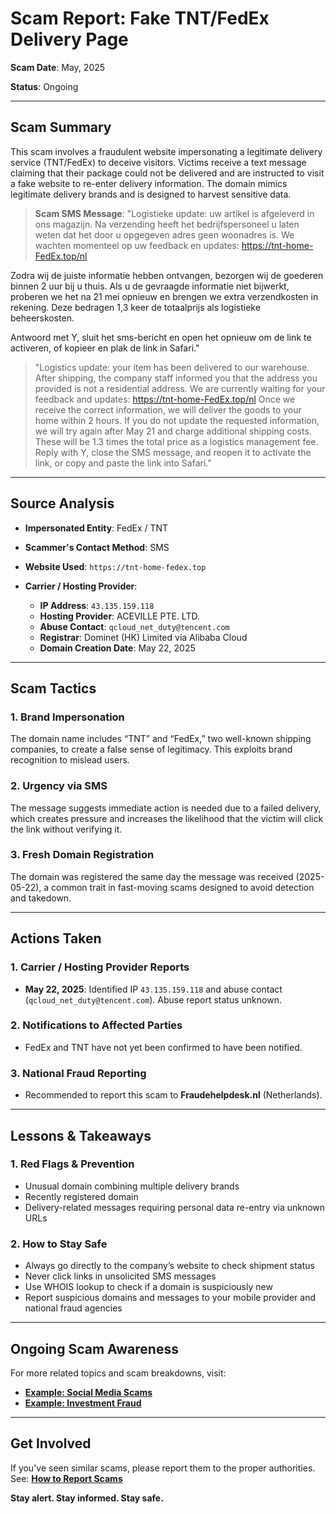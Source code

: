 # Scam Report: **Fake TNT/FedEx Delivery Page**

**Scam Date**: May, 2025

**Status**: Ongoing

---

## Scam Summary

This scam involves a fraudulent website impersonating a legitimate delivery service (TNT/FedEx) to deceive visitors. Victims receive a text message claiming that their package could not be delivered and are instructed to visit a fake website to re-enter delivery information. The domain mimics legitimate delivery brands and is designed to harvest sensitive data.

> **Scam SMS Message**:
> "Logistieke update: uw artikel is afgeleverd in ons magazijn. Na verzending heeft het bedrijfspersoneel u laten weten dat het door u opgegeven adres geen woonadres is. We wachten momenteel op uw feedback en updates:
https://tnt-home-FedEx.top/nl

Zodra wij de juiste informatie hebben ontvangen, bezorgen wij de goederen binnen 2 uur bij u thuis. Als u de gevraagde informatie niet bijwerkt, proberen we het na 21 mei opnieuw en brengen we extra verzendkosten in rekening. Deze bedragen 1,3 keer de totaalprijs als logistieke beheerskosten.

Antwoord met Y, sluit het sms-bericht en open het opnieuw om de link te activeren, of kopieer en plak de link in Safari."

> "Logistics update: your item has been delivered to our warehouse. After shipping, the company staff informed you that the address you provided is not a residential address. We are currently waiting for your feedback and updates: https://tnt-home-FedEx.top/nl
Once we receive the correct information, we will deliver the goods to your home within 2 hours. If you do not update the requested information, we will try again after May 21 and charge additional shipping costs. These will be 1.3 times the total price as a logistics management fee.
Reply with Y, close the SMS message, and reopen it to activate the link, or copy and paste the link into Safari."

---

## Source Analysis

* **Impersonated Entity**: FedEx / TNT
* **Scammer's Contact Method**: SMS
* **Website Used**: `https://tnt-home-fedex.top`
* **Carrier / Hosting Provider**:

  * **IP Address**: `43.135.159.118`
  * **Hosting Provider**: ACEVILLE PTE. LTD.
  * **Abuse Contact**: `qcloud_net_duty@tencent.com`
  * **Registrar**: Dominet (HK) Limited via Alibaba Cloud
  * **Domain Creation Date**: May 22, 2025

---

## Scam Tactics

### 1. **Brand Impersonation**

The domain name includes “TNT” and “FedEx,” two well-known shipping companies, to create a false sense of legitimacy. This exploits brand recognition to mislead users.

### 2. **Urgency via SMS**

The message suggests immediate action is needed due to a failed delivery, which creates pressure and increases the likelihood that the victim will click the link without verifying it.

### 3. **Fresh Domain Registration**

The domain was registered the same day the message was received (2025-05-22), a common trait in fast-moving scams designed to avoid detection and takedown.

---

## Actions Taken

### 1. Carrier / Hosting Provider Reports

* **May 22, 2025**: Identified IP `43.135.159.118` and abuse contact (`qcloud_net_duty@tencent.com`). Abuse report status unknown.

### 2. Notifications to Affected Parties

* FedEx and TNT have not yet been confirmed to have been notified.

### 3. National Fraud Reporting

* Recommended to report this scam to **Fraudehelpdesk.nl** (Netherlands).

---

## Lessons & Takeaways

### 1. Red Flags & Prevention

* Unusual domain combining multiple delivery brands
* Recently registered domain
* Delivery-related messages requiring personal data re-entry via unknown URLs

### 2. How to Stay Safe

* Always go directly to the company’s website to check shipment status
* Never click links in unsolicited SMS messages
* Use WHOIS lookup to check if a domain is suspiciously new
* Report suspicious domains and messages to your mobile provider and national fraud agencies

---

## Ongoing Scam Awareness

For more related topics and scam breakdowns, visit:

* [**Example: Social Media Scams**](../General/SocialMediaScam.md)
* [**Example: Investment Fraud**](../General/InvestmentFraud.md)

---

## Get Involved

If you've seen similar scams, please report them to the proper authorities.
See: [**How to Report Scams**](../General/GetInvolved.md)

**Stay alert. Stay informed. Stay safe.**
